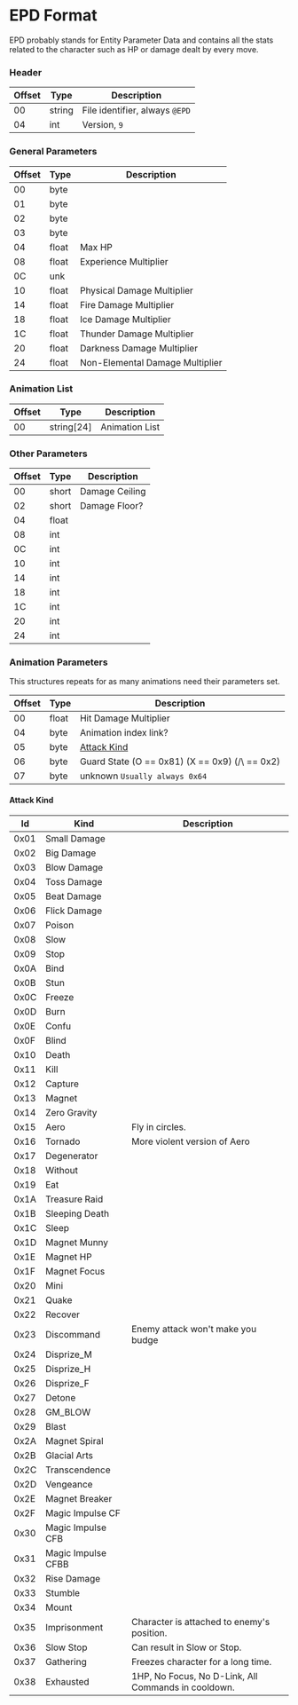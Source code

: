# EPD Format
EPD probably stands for Entity Parameter Data and contains all the stats related to the character such as HP or damage dealt by every move.

### Header

| Offset | Type  | Description
|--------|-------|------------
| 00     | string   | File identifier, always `@EPD`
| 04     | int   | Version, `9`

### General Parameters

| Offset | Type  | Description
|--------|-------|------------
| 00     | byte  | 
| 01     | byte  | 
| 02     | byte  | 
| 03     | byte  | 
| 04     | float | Max HP
| 08     | float | Experience Multiplier
| 0C     | unk  | 
| 10     | float  | Physical Damage Multiplier
| 14     | float  | Fire Damage Multiplier
| 18     | float  | Ice Damage Multiplier
| 1C     | float  | Thunder Damage Multiplier
| 20     | float  | Darkness Damage Multiplier
| 24     | float  | Non-Elemental Damage Multiplier

### Animation List

| Offset | Type  | Description
|--------|-------|------------
| 00     | string[24]  | Animation List

### Other Parameters

| Offset | Type  | Description
|--------|-------|------------
| 00     | short  | Damage Ceiling
| 02     | short  | Damage Floor?
| 04     | float  | 
| 08     | int    | 
| 0C     | int    | 
| 10     | int    | 
| 14     | int    | 
| 18     | int    | 
| 1C     | int    | 
| 20     | int    | 
| 24     | int    | 

### Animation Parameters

This structures repeats for as many animations need their parameters set.

| Offset | Type  | Description
|--------|-------|------------
| 00     | float  | Hit Damage Multiplier
| 04     | byte  | Animation index link?
| 05     | byte  | [Attack Kind](####Attack-Kind)
| 06     | byte  | Guard State (O == 0x81) (X == 0x9) (/\ == 0x2)
| 07     | byte  | unknown `Usually always 0x64`

#### Attack Kind
| Id | Kind | Description |
|----|-------|-----------|
| 0x01 | Small Damage | 
| 0x02 | Big Damage | 
| 0x03 | Blow Damage | 
| 0x04 | Toss Damage | 
| 0x05 | Beat Damage | 
| 0x06 | Flick Damage | 
| 0x07 | Poison | 
| 0x08 | Slow | 
| 0x09 | Stop | 
| 0x0A | Bind | 
| 0x0B | Stun | 
| 0x0C | Freeze | 
| 0x0D | Burn | 
| 0x0E | Confu | 
| 0x0F | Blind | 
| 0x10 | Death | 
| 0x11 | Kill | 
| 0x12 | Capture | 
| 0x13 | Magnet | 
| 0x14 | Zero Gravity | 
| 0x15 | Aero | Fly in circles.
| 0x16 | Tornado | More violent version of Aero
| 0x17 | Degenerator | 
| 0x18 | Without | 
| 0x19 | Eat | 
| 0x1A | Treasure Raid | 
| 0x1B | Sleeping Death | 
| 0x1C | Sleep | 
| 0x1D | Magnet Munny | 
| 0x1E | Magnet HP | 
| 0x1F | Magnet Focus | 
| 0x20 | Mini | 
| 0x21 | Quake | 
| 0x22 | Recover | 
| 0x23 | Discommand | Enemy attack won't make you budge
| 0x24 | Disprize_M | 
| 0x25 | Disprize_H | 
| 0x26 | Disprize_F | 
| 0x27 | Detone | 
| 0x28 | GM_BLOW | 
| 0x29 | Blast | 
| 0x2A | Magnet Spiral | 
| 0x2B | Glacial Arts | 
| 0x2C | Transcendence | 
| 0x2D | Vengeance | 
| 0x2E | Magnet Breaker | 
| 0x2F | Magic Impulse CF | 
| 0x30 | Magic Impulse CFB | 
| 0x31 | Magic Impulse CFBB | 
| 0x32 | Rise Damage | 
| 0x33 | Stumble | 
| 0x34 | Mount | 
| 0x35 | Imprisonment | Character is attached to enemy's position.
| 0x36 | Slow Stop | Can result in Slow or Stop.
| 0x37 | Gathering | Freezes character for a long time.
| 0x38 | Exhausted | 1HP, No Focus, No D-Link, All Commands in cooldown.
